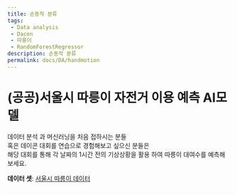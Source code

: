 ```yaml
---
title: 손동작 분류
tags: 
 - Data analysis
 - Dacon
 - 따릉이
 - RandomForestRegressor
description: 손동작 분류
permalink: docs/DA/handmotion
---
```


# (공공)서울시 따릉이 자전거 이용 예측 AI모델

데이터 분석 과 머신러닝을 처음 접하시는 분들<br>
혹은 데이콘 대회를 연습으로 경험해보고 싶으신 분들은<br> 
해당 대회를 통해 각 날짜의 1시간 전의 기상상황을 활용 하여 따릉이 대여수를 예측해 보세요.

**데이터 셋**: [서울시 따릉이 데이터](https://dacon.io/competitions/open/235576/data)

<script type="text/javascript">
function calcHeight() {
//find the height of the internal page
var the_height= document.getElementById('handmotion').contentWindow. document.body.scrollHeight;
//change the height of the iframe
document.getElementById('handmotion').height= the_height; top.location.href = "#";
}

</script>
<iframe id="handmotion" src="{{ site.baseurl }}/docs/DA/notebooks/hand" frameborder="0" width="100%" marginwidth="0" marginheight="0" scrolling="no" style="border: 0px" onload="calcHeight(),window.scrollTo(0,0)" height="1"></iframe>



